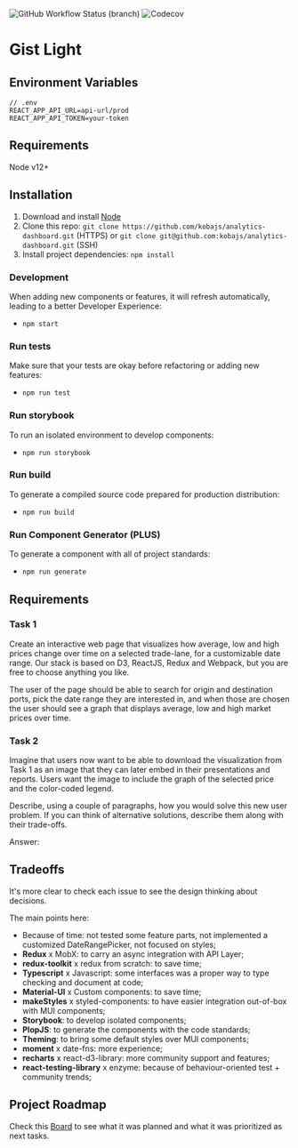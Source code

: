 ![GitHub Workflow Status (branch)](https://img.shields.io/github/workflow/status/kobajs/analytics-dashboard/CI/main) ![Codecov](https://img.shields.io/codecov/c/github/kobajs/analytics-dashboard)

# Gist Light

## Environment Variables

```
// .env
REACT_APP_API_URL=api-url/prod
REACT_APP_API_TOKEN=your-token
```

## Requirements

Node v12+

## Installation

1. Download and install [Node](https://nodejs.org/)
2. Clone this repo: `git clone https://github.com/kobajs/analytics-dashboard.git` (HTTPS) or `git clone git@github.com:kobajs/analytics-dashboard.git` (SSH)
3. Install project dependencies: `npm install`

### Development

When adding new components or features, it will refresh automatically, leading to a better Developer Experience:

- `npm start`

### Run tests

Make sure that your tests are okay before refactoring or adding new features:

- `npm run test`

### Run storybook

To run an isolated environment to develop components:

- `npm run storybook`

### Run build

To generate a compiled source code prepared for production distribution:
 
- `npm run build`

### Run Component Generator (**PLUS**)

To generate a component with all of project standards:

- `npm run generate`

## Requirements

### Task 1

Create an interactive web page that visualizes how average, low and high prices change over time on a selected trade-lane, for a customizable date range. Our stack is based on D3, ReactJS, Redux and Webpack, but you are free to choose anything you like.

The user of the page should be able to search for origin and destination ports, pick the date range they are interested in, and when those are chosen the user should see a graph that displays average, low and high market prices over time.

### Task 2

Imagine that users now want to be able to download the visualization from Task 1 as an image that they can later embed in their presentations and reports. Users want the image to include the graph of the selected price and the color-coded legend.

Describe, using a couple of paragraphs, how you would solve this new user problem. If you can think of alternative solutions, describe them along with their trade-offs.

Answer: 

## Tradeoffs

It's more clear to check each issue to see the design thinking about decisions.

The main points here:

- Because of time: not tested some feature parts, not implemented a customized DateRangePicker, not focused on styles;
- **Redux** x MobX:  to carry an async integration with API Layer;
- **redux-toolkit** x redux from scratch: to save time;
- **Typescript** x Javascript: some interfaces was a proper way to type checking and document at code;
- **Material-UI** x Custom components: to save time;
- **makeStyles** x styled-components: to have easier integration out-of-box with MUI components;
- **Storybook**: to develop isolated components;
- **PlopJS**: to generate the components with the code standards;
- **Theming**: to bring some default styles over MUI components;
- **moment** x date-fns: more experience;
- **recharts** x react-d3-library: more community support and features;
- **react-testing-library** x enzyme: because of behaviour-oriented test + community trends;

## Project Roadmap

Check this [Board](https://github.com/kobajs/analytics-dashboard/projects/1) to see what it was planned and what it was prioritized as next tasks.
